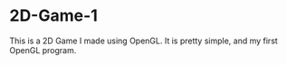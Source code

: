 # 2D-Game-1
This is a 2D Game I made using OpenGL. It is pretty simple, and my first OpenGL program.
